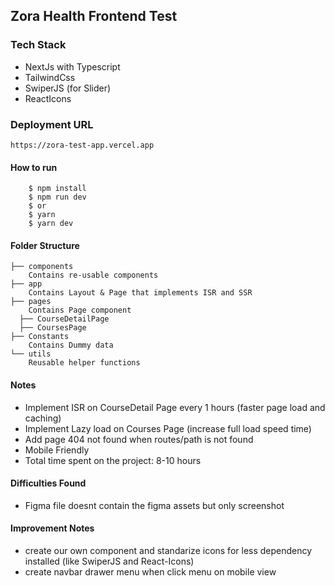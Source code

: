 ## Zora Health Frontend Test

### Tech Stack
- NextJs with Typescript
- TailwindCss
- SwiperJS (for Slider)
- ReactIcons

### Deployment URL
```
https://zora-test-app.vercel.app
```

#### How to run
```
    $ npm install
    $ npm run dev
    $ or
    $ yarn
    $ yarn dev
```

#### Folder Structure
```
├── components
    Contains re-usable components
├── app
    Contains Layout & Page that implements ISR and SSR
├── pages
    Contains Page component
  ├── CourseDetailPage
  ├── CoursesPage
├── Constants
    Contains Dummy data
└── utils
    Reusable helper functions
```

#### Notes
- Implement ISR on CourseDetail Page every 1 hours (faster page load and caching)
- Implement Lazy load on Courses Page (increase full load speed time)
- Add page 404 not found when routes/path is not found
- Mobile Friendly
- Total time spent on the project: 8-10 hours

#### Difficulties Found
- Figma file doesnt contain the figma assets but only screenshot

#### Improvement Notes
- create our own component and standarize icons for less dependency installed (like SwiperJS and React-Icons)
- create navbar drawer menu when click menu on mobile view